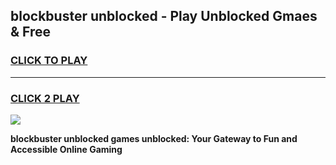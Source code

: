 
## blockbuster unblocked - Play Unblocked Gmaes & Free
<h3>
<a href="https://news.freeplayer.one?title=blockbuster_unblocked&ref=23F">CLICK TO PLAY</a></h3>
<hr>

<h3>
<a href="https://news.freeplayer.one?title=blockbuster_unblocked&ref=23F">CLICK 2 PLAY</a>
  
</h3>

<a href="https://news.freeplayer.one?title=blockbuster_unblocked&ref=23F/"><img src="https://clearcache.store/games.png"></a>


**blockbuster unblocked games unblocked: Your Gateway to Fun and Accessible Online Gaming**
